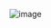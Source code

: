 ![image](https://user-images.githubusercontent.com/63789702/186149607-d63038eb-6229-46c4-8bed-c834ac0699f3.png)
